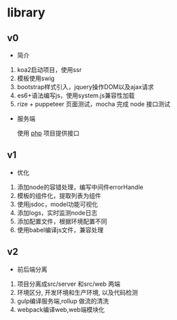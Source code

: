 # library
## v0
- 简介
1. koa2启动项目，使用ssr
2. 模板使用swig
3. bootstrap样式引入，jquery操作DOM以及ajax请求
4. es6+语法编写js，使用system.js兼容性加载
5. rize + puppeteer 页面测试，mocha 完成 node 接口测试

- 服务端

  使用 [php](https://github.com/huochezaodian/php-learning/tree/master/YII-project/basic) 项目提供接口

## v1
-  优化
1. 添加node的容错处理，编写中间件errorHandle
2. 模板的组件化，提取列表为组件
3. 使用jsdoc，model功能可视化
4. 添加logs，实时监测node日志
5. 添加配置文件，根据环境配置不同
6. 使用babel编译js文件，兼容处理

## v2
-  前后端分离
1. 项目分离成src/server 和src/web 两端
2. 环境区分, 开发环境和生产环境, 以及代码检测
3. gulp编译服务端,rollup 做流的清洗
4. webpack编译web,web端模块化